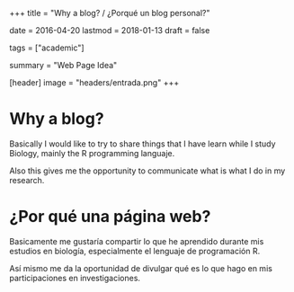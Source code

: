 +++
title = "Why a blog? / ¿Porqué un blog personal?"

date = 2016-04-20
lastmod = 2018-01-13
draft = false

tags = ["academic"]

summary = "Web Page Idea"

[header]
image = "headers/entrada.png"
+++

# Why a blog? 

Basically I would like to try to share things that I have learn while I study Biology, mainly the R programming languaje.

Also this gives me the opportunity to communicate what is what I do in my research.

# ¿Por qué una página web?

Basicamente me gustaría compartir lo que he aprendido durante mis estudios en biología, especialmente el lenguaje de programación R.

Así mismo me da la oportunidad de divulgar qué es lo que hago en mis participaciones en investigaciones.